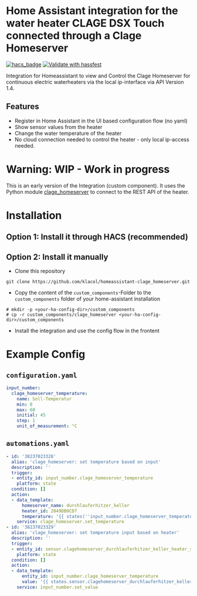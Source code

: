 # Home Assistant integration for the water heater CLAGE DSX Touch connected through a Clage Homeserver

[![hacs_badge](https://img.shields.io/badge/HACS-Default-orange.svg)](https://github.com/custom-components/hacs)
[![Validate with hassfest](https://github.com/klacol/homeassistant-clage_homeserver/actions/workflows/hassfest.yaml/badge.svg)](https://github.com/klacol/homeassistant-clage_homeserver/actions/workflows/hassfest.yaml)

Integration for Homeassistant to view and Control the Clage Homeserver for continuous electric waterheaters via the local ip-interface via API Version 1.4.

## Features
- Register in Home Assistant in the UI based configuration flow (no yaml)
- Show sensor values from the heater
- Change the water temperature of the heater
- No cloud connection needed to control the heater - only local ip-access needed.

# Warning: WIP - Work in progress
This is an early version of the Integration (custom component).
It uses the Python module [clage_homeserver](https://pypi.org/project/clage-homeserver/) to connect to the REST API of the heater.



# Installation

## Option 1: Install it through HACS (recommended)

## Option 2: Install it manually

- Clone this repository
```
git clone https://github.com/klacol/homeassistant-clage_homeserver.git
```
- Copy the content of the `custom_components`-Folder to the `custom_components` folder of your home-assistant installation

```
# mkdir -p <your-ha-config-dir>/custom_components
# cp -r custom_components/clage_homeserver <your-ha-config-dir>/custom_components
```

- Install the integration and use the config flow in the frontent

# Example Config

## `configuration.yaml`

```yaml
input_number:
  clage_homeserver_temperature:
    name: Soll-Temperatur
    min: 0
    max: 60
    initial: 45
    step: 1
    unit_of_measurement: °C
```

## `automations.yaml`

```yaml
- id: '38237023328'
  alias: 'clage_homeserver: set temperature based on input'
  description: ''
  trigger:
  - entity_id: input_number.clage_homeserver_temperature
    platform: state
  condition: []
  action:
  - data_template:
      homeserver_name: durchlauferhitzer_keller
      heater_id: 2049DB0CD7
      temperature: '{{ states(''input_number.clage_homeserver_temperature'') }}'
    service: clage_homeserver.set_temperature
- id: '38237023329'
  alias: 'clage_homeserver: set temperature input based on heater'
  description: ''
  trigger:
  - entity_id: sensor.clagehomeserver_durchlauferhitzer_keller_heater_status_setpoint
    platform: state
  condition: []
  action:
  - data_template:
      entity_id: input_number.clage_homeserver_temperature
      value: '{{ states.sensor.clagehomeserver_durchlauferhitzer_keller_heater_status_setpoint.state }}'
    service: input_number.set_value
```
